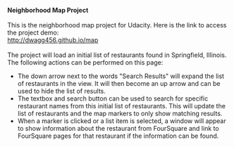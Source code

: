 <b>Neighborhood Map Project</b><br/><br/>
This is the neighborhood map project for Udacity.  Here is the link to access the project demo:<br/>
<a href="http://dwagg456.github.io/map">http://dwagg456.github.io/map</a><br/><br/>
The project will load an initial list of restaurants found in Springfield, Illinois.  The following actions can be performed on this page:

<ul>
	<li>The down arrow next to the words "Search Results" will expand the list of restaurants in the view.  It will then become an up arrow and can be used to hide the list of results.</li>
	<li>The textbox and search button can be used to search for specific restaurant names from this initial list of restaurants.  This will update the list of restaurants and the map markers to only show matching results.</li>
	<li>When a marker is clicked or a list item is selected, a window will appear to show information about the restaurant from FourSquare and link to FourSquare pages for that restaurant if the information can be found.</li>
</ul>







